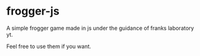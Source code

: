 # frogger-js

A simple frogger game made in js under the guidance of franks laboratory yt.

Feel free to use them if you want.
